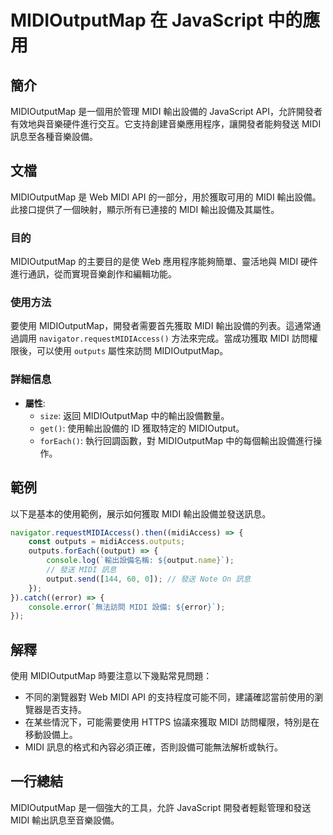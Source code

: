 <!--
Meta Description: # MIDIOutputMap 在 JavaScript 中的應用 ## 簡介 MIDIOutputMap 是一個用於管理 MIDI 輸出設備的 JavaScript API，允許開發者有效地與音樂硬件進行交互。它支持創建音樂應用程序，讓開發者能夠發送 MIDI 訊息至各種音樂設備。 ## 文檔 M...
Meta Keywords: midi, midioutputmap, javascript, outputs, api
-->

# MIDIOutputMap 在 JavaScript 中的應用

## 簡介
MIDIOutputMap 是一個用於管理 MIDI 輸出設備的 JavaScript API，允許開發者有效地與音樂硬件進行交互。它支持創建音樂應用程序，讓開發者能夠發送 MIDI 訊息至各種音樂設備。

## 文檔
MIDIOutputMap 是 Web MIDI API 的一部分，用於獲取可用的 MIDI 輸出設備。此接口提供了一個映射，顯示所有已連接的 MIDI 輸出設備及其屬性。

### 目的
MIDIOutputMap 的主要目的是使 Web 應用程序能夠簡單、靈活地與 MIDI 硬件進行通訊，從而實現音樂創作和編輯功能。

### 使用方法
要使用 MIDIOutputMap，開發者需要首先獲取 MIDI 輸出設備的列表。這通常通過調用 `navigator.requestMIDIAccess()` 方法來完成。當成功獲取 MIDI 訪問權限後，可以使用 `outputs` 屬性來訪問 MIDIOutputMap。

### 詳細信息
- **屬性**:
  - `size`: 返回 MIDIOutputMap 中的輸出設備數量。
  - `get()`: 使用輸出設備的 ID 獲取特定的 MIDIOutput。
  - `forEach()`: 執行回調函數，對 MIDIOutputMap 中的每個輸出設備進行操作。

## 範例
以下是基本的使用範例，展示如何獲取 MIDI 輸出設備並發送訊息。

```javascript
navigator.requestMIDIAccess().then((midiAccess) => {
    const outputs = midiAccess.outputs;
    outputs.forEach((output) => {
        console.log(`輸出設備名稱: ${output.name}`);
        // 發送 MIDI 訊息
        output.send([144, 60, 0]); // 發送 Note On 訊息
    });
}).catch((error) => {
    console.error(`無法訪問 MIDI 設備: ${error}`);
});
```

## 解釋
使用 MIDIOutputMap 時要注意以下幾點常見問題：
- 不同的瀏覽器對 Web MIDI API 的支持程度可能不同，建議確認當前使用的瀏覽器是否支持。
- 在某些情況下，可能需要使用 HTTPS 協議來獲取 MIDI 訪問權限，特別是在移動設備上。
- MIDI 訊息的格式和內容必須正確，否則設備可能無法解析或執行。

## 一行總結
MIDIOutputMap 是一個強大的工具，允許 JavaScript 開發者輕鬆管理和發送 MIDI 輸出訊息至音樂設備。
